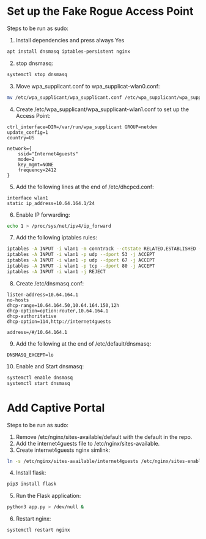 # Set up the Fake Rogue Access Point
Steps to be run as sudo:
1. Install dependencies and press always Yes
```bash
apt install dnsmasq iptables-persistent nginx
```
2. stop dnsmasq:
```bash
systemctl stop dnsmasq
```
3. Move wpa_supplicant.conf to wpa_supplicat-wlan0.conf:
```bash
mv /etc/wpa_supplicant/wpa_supplicant.conf /etc/wpa_supplicant/wpa_supplicant-wlan0.conf
```
4. Create /etc/wpa_supplicant/wpa_supplicant-wlan1.conf to set up the Access Point:
```
ctrl_interface=DIR=/var/run/wpa_supplicant GROUP=netdev
update_config=1
country=US

network={
    ssid="Internet4guests"
    mode=2
    key_mgmt=NONE
    frequency=2412
}
```
5. Add the following lines at the end of /etc/dhcpcd.conf:
```
interface wlan1
static ip_address=10.64.164.1/24
```
6. Enable IP forwarding:
```bash
echo 1 > /proc/sys/net/ipv4/ip_forward
```
7. Add the following iptables rules:
```bash
iptables -A INPUT -i wlan1 -m conntrack --ctstate RELATED,ESTABLISHED -j ACCEPT
iptables -A INPUT -i wlan1 -p udp --dport 53 -j ACCEPT
iptables -A INPUT -i wlan1 -p udp --dport 67 -j ACCEPT
iptables -A INPUT -i wlan1 -p tcp --dport 80 -j ACCEPT
iptables -A INPUT -i wlan1 -j REJECT
```
8. Create /etc/dnsmasq.conf:
```
listen-address=10.64.164.1
no-hosts
dhcp-range=10.64.164.50,10.64.164.150,12h
dhcp-option=option:router,10.64.164.1
dhcp-authoritative
dhcp-option=114,http://internet4guests

address=/#/10.64.164.1
```
9. Add the following at the end of /etc/default/dnsmasq:
```
DNSMASQ_EXCEPT=lo
```
10. Enable and Start dnsmasq:
```bash
systemctl enable dnsmasq
systemctl start dnsmasq
```

# Add Captive Portal
Steps to be run as sudo:
1. Remove /etc/nginx/sites-available/default with the default in the repo.
2. Add the internet4guests file to /etc/nginx/sites-available.
3. Create internet4guests nginx simlink:
```bash
ln -s /etc/nginx/sites-available/internet4guests /etc/nginx/sites-enabled/internet4guests
```
4. Install flask:
```bash
pip3 install flask
```
5. Run the Flask application:
```bash
python3 app.py > /dev/null &
```
6. Restart nginx:
```bash
systemctl restart nginx
```
